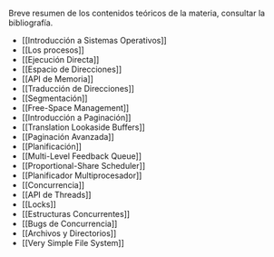 Breve resumen de los contenidos teóricos de la materia, consultar la bibliografía.

- [[Introducción a Sistemas Operativos]]
- [[Los procesos]]
- [[Ejecución Directa]]
- [[Espacio de Direcciones]]
- [[API de Memoria]]
- [[Traducción de Direcciones]]
- [[Segmentación]]
- [[Free-Space Management]]
- [[Introducción a Paginación]]
- [[Translation Lookaside Buffers]]
- [[Paginación Avanzada]]
- [[Planificación]]
- [[Multi-Level Feedback Queue]]
- [[Proportional-Share Scheduler]]
- [[Planificador Multiprocesador]]
- [[Concurrencia]]
- [[API de Threads]]
- [[Locks]]
- [[Estructuras Concurrentes]]
- [[Bugs de Concurrencia]]
- [[Archivos y Directorios]]
- [[Very Simple File System]]
